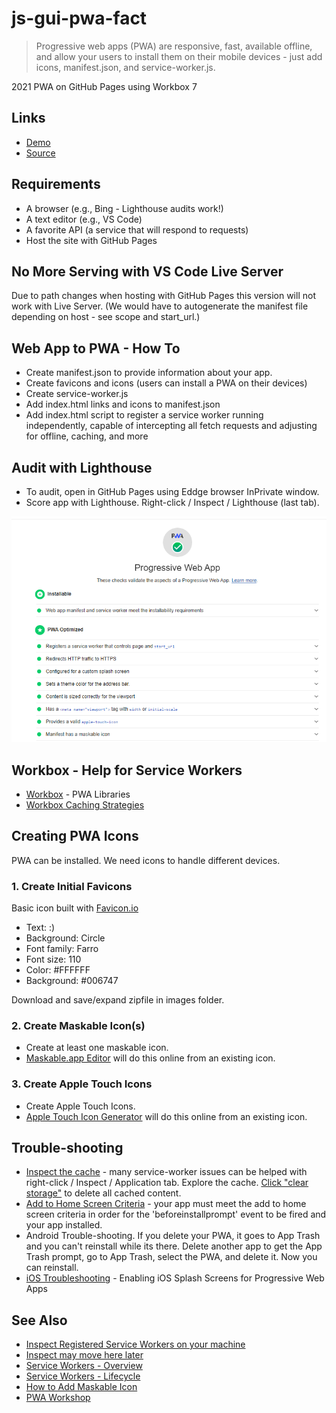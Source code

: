 # js-gui-pwa-fact

> Progressive web apps (PWA) are responsive, fast, available offline, and allow your users to install them on their mobile devices - just add icons, manifest.json, and service-worker.js. 

2021 PWA on GitHub Pages using Workbox 7 

## Links

- [Demo](https://denisecase.github.io/js-gui-pwa-fact/)
- [Source](https://github.com/denisecase/js-gui-pwa-fact)

## Requirements

- A browser (e.g., Bing - Lighthouse audits work!)
- A text editor (e.g., VS Code)
- A favorite API (a service that will respond to requests)
- Host the site with GitHub Pages

## No More Serving with VS Code Live Server

Due to path changes when hosting with GitHub Pages this version will not work with Live Server. (We would have to autogenerate the manifest file depending on host - see scope and start_url.)

## Web App to PWA - How To

- Create manifest.json to provide information about your app.
- Create favicons and icons (users can install a PWA on their devices)
- Create service-worker.js
- Add index.html links and icons to manifest.json
- Add index.html script to register a service worker running independently, capable of intercepting all fetch requests and adjusting for offline, caching, and more

## Audit with Lighthouse

- To audit, open in GitHub Pages using Eddge browser InPrivate window.
- Score app with Lighthouse. Right-click / Inspect / Lighthouse (last tab).

![Bing Lighthouse Audit Results](images/screenshots/PWA.PNG)

## Workbox - Help for Service Workers

- [Workbox](https://developers.google.com/web/tools/workbox) - PWA Libraries
- [Workbox Caching Strategies](https://developers.google.com/web/tools/workbox/modules/workbox-strategies)

## Creating PWA Icons

PWA can be installed. We need icons to handle different devices.

### 1. Create Initial Favicons

Basic icon built with [Favicon.io](https://favicon.io)

- Text: :)
- Background: Circle
- Font family: Farro
- Font size: 110
- Color: #FFFFFF
- Background: #006747

Download and save/expand zipfile in images folder.

### 2. Create Maskable Icon(s)

- Create at least one maskable icon. 
- [Maskable.app Editor](https://maskable.app/editor) will do this online from an existing icon.  

### 3. Create Apple Touch Icons

- Create Apple Touch Icons. 
- [Apple Touch Icon Generator](https://manytools.org/http-html-text/apple-touch-icon-generator/) will do this online from an existing icon. 

## Trouble-shooting

- [Inspect the cache](https://developers.google.com/web/tools/chrome-devtools/storage/cache) - many service-worker issues can be helped with right-click / Inspect / Application tab.  Explore the cache. [Click "clear storage"](https://developers.google.com/web/tools/chrome-devtools/storage/cache#deletecache) to delete all cached content. 
- [Add to Home Screen Criteria](https://developers.google.com/web/fundamentals/app-install-banners/#criteria) - your app must meet the add to home screen criteria in order for the 'beforeinstallprompt' event to be fired and your app installed.
- Android Trouble-shooting. If you delete your PWA, it goes to App Trash and you can't reinstall while its there. Delete another app to get the App Trash prompt, go to App Trash, select the PWA, and delete it. Now you can reinstall. 
- [iOS Troubleshooting](https://blog.expo.io/enabling-ios-splash-screens-for-progressive-web-apps-34f06f096e5c) - Enabling iOS Splash Screens for Progressive Web Apps

## See Also

- [Inspect Registered Service Workers on your machine](chrome://serviceworker-internals/?devtools)
- [Inspect may move here later](chrome://inspect/#service-workers)
- [Service Workers - Overview](https://developers.google.com/web/fundamentals/primers/service-workers)
- [Service Workers - Lifecycle](https://developers.google.com/web/fundamentals/primers/service-workers/lifecycle)
- [How to Add Maskable Icon](https://web.dev/maskable-icon-audit/?utm_source=lighthouse&utm_medium=devtools#how-to-add-maskable-icon-support-to-your-pwa)
- [PWA Workshop](https://github.com/GoogleChromeLabs/pwa-workshop-codelab/tree/final)

